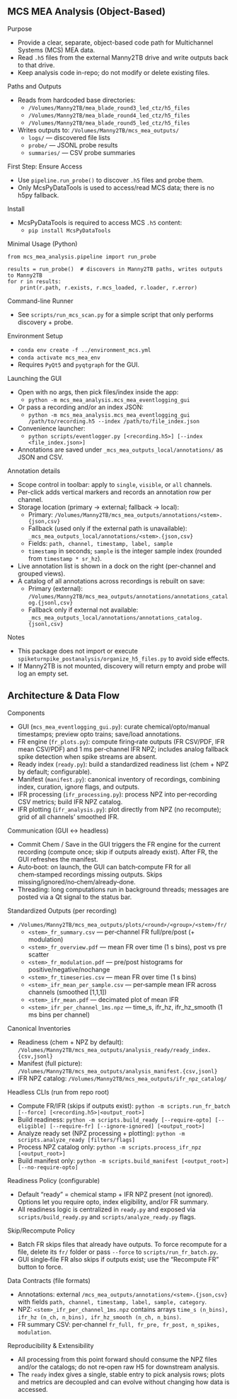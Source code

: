 MCS MEA Analysis (Object-Based)
--------------------------------

Purpose
- Provide a clear, separate, object-based code path for Multichannel Systems (MCS) MEA data.
- Read `.h5` files from the external Manny2TB drive and write outputs back to that drive.
- Keep analysis code in-repo; do not modify or delete existing files.

Paths and Outputs
- Reads from hardcoded base directories:
  - `/Volumes/Manny2TB/mea_blade_round3_led_ctz/h5_files`
  - `/Volumes/Manny2TB/mea_blade_round4_led_ctz/h5_files`
  - `/Volumes/Manny2TB/mea_blade_round5_led_ctz/h5_files`
- Writes outputs to: `/Volumes/Manny2TB/mcs_mea_outputs/`
  - `logs/` — discovered file lists
  - `probe/` — JSONL probe results
  - `summaries/` — CSV probe summaries

First Step: Ensure Access
- Use `pipeline.run_probe()` to discover `.h5` files and probe them.
- Only McsPyDataTools is used to access/read MCS data; there is no h5py fallback.

Install
- McsPyDataTools is required to access MCS `.h5` content:
  - `pip install McsPyDataTools`

Minimal Usage (Python)
```
from mcs_mea_analysis.pipeline import run_probe

results = run_probe()  # discovers in Manny2TB paths, writes outputs to Manny2TB
for r in results:
    print(r.path, r.exists, r.mcs_loaded, r.loader, r.error)
```

Command-line Runner
- See `scripts/run_mcs_scan.py` for a simple script that only performs discovery + probe.

Environment Setup
- `conda env create -f ../environment_mcs.yml`
- `conda activate mcs_mea_env`
- Requires `PyQt5` and `pyqtgraph` for the GUI.

Launching the GUI
- Open with no args, then pick files/index inside the app:
  - `python -m mcs_mea_analysis.mcs_mea_eventlogging_gui`
- Or pass a recording and/or an index JSON:
  - `python -m mcs_mea_analysis.mcs_mea_eventlogging_gui /path/to/recording.h5 --index /path/to/file_index.json`
- Convenience launcher:
  - `python scripts/eventlogger.py [<recording.h5>] [--index <file_index.json>]`
- Annotations are saved under `_mcs_mea_outputs_local/annotations/` as JSON and CSV.

Annotation details
- Scope control in toolbar: apply to `single`, `visible`, or `all` channels.
- Per-click adds vertical markers and records an annotation row per channel.
- Storage location (primary → external; fallback → local):
  - Primary: `/Volumes/Manny2TB/mcs_mea_outputs/annotations/<stem>.{json,csv}`
  - Fallback (used only if the external path is unavailable): `_mcs_mea_outputs_local/annotations/<stem>.{json,csv}`
  - Fields: `path, channel, timestamp, label, sample`
  - `timestamp` in seconds; `sample` is the integer sample index (rounded from `timestamp * sr_hz`).
- Live annotation list is shown in a dock on the right (per-channel and grouped views).
- A catalog of all annotations across recordings is rebuilt on save:
  - Primary (external): `/Volumes/Manny2TB/mcs_mea_outputs/annotations/annotations_catalog.{jsonl,csv}`
  - Fallback only if external not available: `_mcs_mea_outputs_local/annotations/annotations_catalog.{jsonl,csv}`

Notes
- This package does not import or execute `spiketurnpike_postanalysis/organize_h5_files.py` to avoid side effects.
- If Manny2TB is not mounted, discovery will return empty and probe will log an empty set.

Architecture & Data Flow
------------------------

Components
- GUI (`mcs_mea_eventlogging_gui.py`): curate chemical/opto/manual timestamps; preview opto trains; save/load annotations.
- FR engine (`fr_plots.py`): compute firing‑rate outputs (FR CSV/PDF, IFR mean CSV/PDF) and 1 ms per‑channel IFR NPZ; includes analog fallback spike detection when spike streams are absent.
- Ready index (`ready.py`): build a standardized readiness list (chem + NPZ by default; configurable).
- Manifest (`manifest.py`): canonical inventory of recordings, combining index, curation, ignore flags, and outputs.
- IFR processing (`ifr_processing.py`): process NPZ into per‑recording CSV metrics; build IFR NPZ catalog.
- IFR plotting (`ifr_analysis.py`): plot directly from NPZ (no recompute); grid of all channels’ smoothed IFR.

Communication (GUI ↔ headless)
- Commit Chem / Save in the GUI triggers the FR engine for the current recording (compute once; skip if outputs already exist). After FR, the GUI refreshes the manifest.
- Auto‑boot: on launch, the GUI can batch‑compute FR for all chem‑stamped recordings missing outputs. Skips missing/ignored/no‑chem/already‑done.
- Threading: long computations run in background threads; messages are posted via a Qt signal to the status bar.

Standardized Outputs (per recording)
- `/Volumes/Manny2TB/mcs_mea_outputs/plots/<round>/<group>/<stem>/fr/`
  - `<stem>_fr_summary.csv` — per‑channel FR full/pre/post (+ modulation)
  - `<stem>_fr_overview.pdf` — mean FR over time (1 s bins), post vs pre scatter
  - `<stem>_fr_modulation.pdf` — pre/post histograms for positive/negative/nochange
  - `<stem>_fr_timeseries.csv` — mean FR over time (1 s bins)
  - `<stem>_ifr_mean_per_sample.csv` — per‑sample mean IFR across channels (smoothed [1,1,1])
  - `<stem>_ifr_mean.pdf` — decimated plot of mean IFR
  - `<stem>_ifr_per_channel_1ms.npz` — time_s, ifr_hz, ifr_hz_smooth (1 ms bins per channel)

Canonical Inventories
- Readiness (chem + NPZ by default): `/Volumes/Manny2TB/mcs_mea_outputs/analysis_ready/ready_index.{csv,jsonl}`
- Manifest (full picture): `/Volumes/Manny2TB/mcs_mea_outputs/analysis_manifest.{csv,jsonl}`
- IFR NPZ catalog: `/Volumes/Manny2TB/mcs_mea_outputs/ifr_npz_catalog/`

Headless CLIs (run from repo root)
- Compute FR/IFR (skips if outputs exist): `python -m scripts.run_fr_batch [--force] [<recording.h5>|<output_root>]`
- Build readiness: `python -m scripts.build_ready [--require-opto] [--eligible] [--require-fr] [--ignore-ignored] [<output_root>]`
- Analyze ready set (NPZ processing + plotting): `python -m scripts.analyze_ready [filters/flags]`
- Process NPZ catalog only: `python -m scripts.process_ifr_npz [<output_root>]`
- Build manifest only: `python -m scripts.build_manifest [<output_root>] [--no-require-opto]`

Readiness Policy (configurable)
- Default “ready” = chemical stamp + IFR NPZ present (not ignored). Options let you require opto, index eligibility, and/or FR summary.
- All readiness logic is centralized in `ready.py` and exposed via `scripts/build_ready.py` and `scripts/analyze_ready.py` flags.

Skip/Recompute Policy
- Batch FR skips files that already have outputs. To force recompute for a file, delete its `fr/` folder or pass `--force` to `scripts/run_fr_batch.py`.
- GUI single‑file FR also skips if outputs exist; use the “Recompute FR” button to force.

Data Contracts (file formats)
- Annotations: external `/mcs_mea_outputs/annotations/<stem>.{json,csv}` with fields `path, channel, timestamp, label, sample, category`.
- NPZ: `<stem>_ifr_per_channel_1ms.npz` contains arrays `time_s (n_bins), ifr_hz (n_ch, n_bins), ifr_hz_smooth (n_ch, n_bins)`.
- FR summary CSV: per‑channel `fr_full, fr_pre, fr_post, n_spikes, modulation`.

Reproducibility & Extensibility
- All processing from this point forward should consume the NPZ files and/or the catalogs; do not re‑open raw H5 for downstream analysis.
- The `ready` index gives a single, stable entry to pick analysis rows; plots and metrics are decoupled and can evolve without changing how data is accessed.
